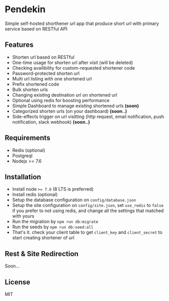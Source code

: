 # Pendekin
Simple self-hosted shorthener url app that produce short url with primary service based on RESTful API

## Features
- Shorten url based on RESTful
- One-time usage for shorten url after visit (will be deleted)
- Checking availibility for custom-requested shortener code
- Password-protected shorten url
- Multi url listing with one shortened url
- Prefix shortened code
- Bulk shorten urls
- Changing existing destination url on shortened url
- Optional using redis for boosting performance
- Simple Dashboard to manage existing shortened urls **(soon)**
- Categorized shorten urls (on your dashboard) **(soon..)**
- Side-effects trigger on url visitting (http request, email notification, push notification, slack webhook) **(soon..)**

## Requirements
- Redis (optional)
- Postgreql
- Nodejs >= 7.6

## Installation
- Install node `>= 7.6` (8 LTS is preferred)
- Install redis (optional)
- Setup the database configuration on `config/database.json` 
- Setup the site configuration on `config/site.json`, set `use_redis` to `false` if you prefer to not using redis, and change all the settings that matched with yours
- Run the migration by `npm run db:migrate`
- Run the seeds by `npm run db:seed:all`
- That's it. check your client table to get `client_key` and `client_secret` to start creating shortener of url

## Rest & Site Redirection
Soon...

## License
MIT
